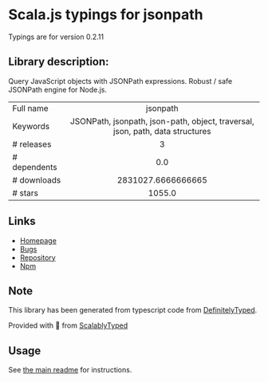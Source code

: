 
# Scala.js typings for jsonpath

Typings are for version 0.2.11

## Library description:
Query JavaScript objects with JSONPath expressions. Robust / safe JSONPath engine for Node.js.

|                    |                 |
| ------------------ | :-------------: |
| Full name          | jsonpath |
| Keywords           | JSONPath, jsonpath, json-path, object, traversal, json, path, data structures |
| # releases         | 3 |
| # dependents       | 0.0 |
| # downloads        | 2831027.6666666665 |
| # stars            | 1055.0 |

## Links
- [Homepage](https://github.com/dchester/jsonpath#readme)
- [Bugs](https://github.com/dchester/jsonpath/issues)
- [Repository](https://github.com/dchester/jsonpath)
- [Npm](https://www.npmjs.com/package/jsonpath)
    


## Note
This library has been generated from typescript code from [DefinitelyTyped](https://definitelytyped.org).

Provided with :purple_heart: from [ScalablyTyped](https://github.com/oyvindberg/ScalablyTyped)

## Usage
See [the main readme](../../readme.md) for instructions.


